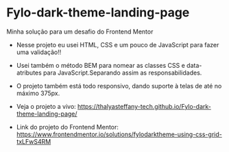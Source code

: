 # Fylo-dark-theme-landing-page
Minha solução para um desafio do Frontend Mentor

* Nesse projeto eu usei HTML, CSS e um pouco de JavaScript para fazer uma validação!!
* Usei também o método BEM para nomear as classes CSS e data-atributes para JavaScript.Separando assim as responsabilidades.
* O projeto também está todo responsivo, dando suporte à telas de até no máximo 375px.

* Veja o projeto a vivo: https://thalyasteffany-tech.github.io/Fylo-dark-theme-landing-page/

* Link do projeto do Frontend Mentor: https://www.frontendmentor.io/solutions/fylodarktheme-using-css-grid-txLFwS4RM


